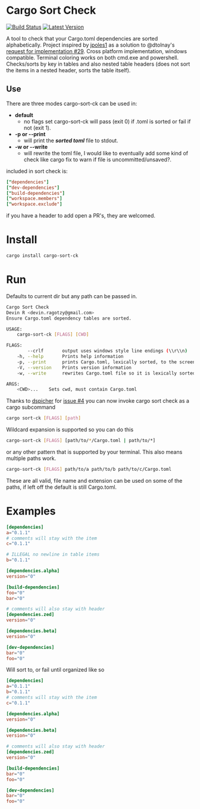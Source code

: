 # Cargo Sort Check

[![Build Status](https://travis-ci.com/DevinR528/cargo-sort-ck.svg?branch=master)](https://travis-ci.com/DevinR528/cargo-sort-ck)
[![Latest Version](https://img.shields.io/crates/v/cargo-sort-ck.svg)](https://crates.io/crates/toml)

A tool to check that your Cargo.toml dependencies are sorted alphabetically. Project inspired by
[jpoles1](https://github.com/jpoles1) as a solution to @dtolnay's [request for implementation #29](https://github.com/dtolnay/request-for-implementation/issues/29).  Cross platform implementation, windows compatible.  Terminal coloring works on both cmd.exe and powershell.  Checks/sorts by key in tables and also nested table headers (does not sort the items in a nested header, sorts the table itself). 


## Use
There are three modes cargo-sort-ck can be used in:
 * **default**
    - no flags set cargo-sort-ck will pass (exit 0) if .toml is sorted or fail if not (exit 1).
 * **-p or --print**
    - will print the *__sorted toml__* file to stdout.
 * **-w or --write**
    - will rewrite the toml file, I would like to eventually add some kind of check like cargo fix to warn if file is uncommitted/unsaved?.

[toml]: https://github.com/toml-lang/toml
included in sort check is:
```toml
["dependencies"]
["dev-dependencies"]
["build-dependencies"]
["workspace.members"]
["workspace.exclude"]
```
if you have a header to add open a PR's, they are welcomed.


# Install
```bash
cargo install cargo-sort-ck
```

# Run
Defaults to current dir but any path can be passed in.
```bash
Cargo Sort Check 
Devin R <devin.ragotzy@gmail.com>
Ensure Cargo.toml dependency tables are sorted.

USAGE:
    cargo-sort-ck [FLAGS] [CWD]

FLAGS:
        --crlf       output uses windows style line endings (\\r\\n)
    -h, --help       Prints help information
    -p, --print      prints Cargo.toml, lexically sorted, to the screen
    -V, --version    Prints version information
    -w, --write      rewrites Cargo.toml file so it is lexically sorted

ARGS:
    <CWD>...    Sets cwd, must contain Cargo.toml
```
Thanks to [dspicher](https://github.com/dspicher) for [issue #4](https://github.com/DevinR528/cargo-sort-ck/issues/4) you can now invoke cargo sort check as a cargo subcommand
```bash
cargo sort-ck [FLAGS] [path]
```
Wildcard expansion is supported so you can do this
```bash
cargo-sort-ck [FLAGS] [path/to/*/Cargo.toml | path/to/*]
```
or any other pattern that is supported by your terminal. This also means multiple
paths work.
```bash
cargo-sort-ck [FLAGS] path/to/a path/to/b path/to/c/Cargo.toml
```
These are all valid, file name and extension can be used on some of the paths, if
left off the default is still Cargo.toml.

# Examples
```toml
[dependencies]
a="0.1.1"
# comments will stay with the item
c="0.1.1"

# ILLEGAL no newline in table items
b="0.1.1"

[dependencies.alpha]
version="0"

[build-dependencies]
foo="0"
bar="0"

# comments will also stay with header
[dependencies.zed]
version="0"

[dependencies.beta]
version="0"

[dev-dependencies]
bar="0"
foo="0"

```
Will sort to, or fail until organized like so
```toml
[dependencies]
a="0.1.1"
b="0.1.1"
# comments will stay with the item
c="0.1.1"

[dependencies.alpha]
version="0"

[dependencies.beta]
version="0"

# comments will also stay with header
[dependencies.zed]
version="0"

[build-dependencies]
bar="0"
foo="0"

[dev-dependencies]
bar="0"
foo="0"

```
